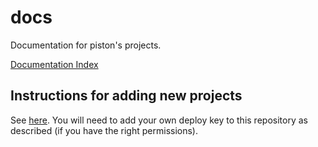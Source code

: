 # docs
Documentation for piston's projects.

[Documentation Index](http://www.piston.rs/docs/)

## Instructions for adding new projects

See [here](https://github.com/kmcallister/travis-doc-upload/blob/master/README.md). 
You will need to add your own deploy key to this repository as described (if you have the right permissions).
